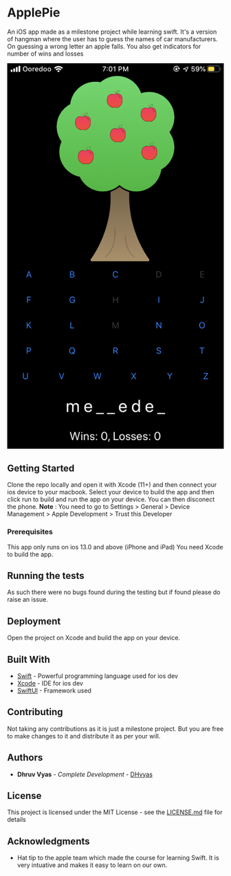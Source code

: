# ApplePie

An iOS app made as a milestone project while learning swift. It's a version of hangman where the user has to guess the names of car manufacturers. On guessing a wrong letter an apple falls. You also get indicators for number of wins and losses


![Screenshot](./SS.png)

## Getting Started

Clone the repo locally and open it with Xcode (11+) and then connect your ios device to your macbook. Select your device to build the app and then click run to build and run the app on your device. You can then disconect the phone.
**Note** : You need to go to Settings > General > Device Management > Apple Development > Trust this Developer

### Prerequisites

This app only runs on ios 13.0 and above (iPhone and iPad)
You need Xcode to build the app.


## Running the tests

As such there were no bugs found during the testing but if found please do raise an issue.


## Deployment

Open the project on Xcode and build the app on your device.

## Built With

* [Swift](https://developer.apple.com/swift/) - Powerful programming language used for ios dev
* [Xcode](https://developer.apple.com/xcode/) - IDE for ios dev
* [SwiftUI](https://developer.apple.com/xcode/swiftui/) - Framework used

## Contributing

Not taking any contributions as it is just a milestone project. But you are free to make changes to it and distribute it as per your will.



## Authors

* **Dhruv Vyas** - *Complete Development* - [DHvyas](https://github.com/DHvyas)


## License

This project is licensed under the MIT License - see the [LICENSE.md](LICENSE.md) file for details

## Acknowledgments

* Hat tip to the apple team which made the course for learning Swift. It is very intuative and makes it easy to learn on our own.
